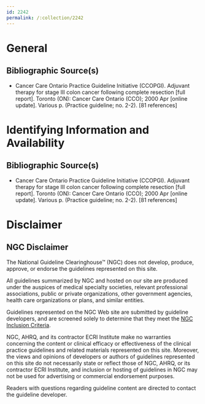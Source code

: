 ```yaml
---
id: 2242
permalink: /:collection/2242
---
```


# General

## Bibliographic Source(s)

- Cancer Care Ontario Practice Guideline Initiative (CCOPGI). Adjuvant therapy for stage III colon cancer following complete resection [full report]. Toronto (ON): Cancer Care Ontario (CCO); 2000 Apr [online update]. Various p. (Practice guideline; no. 2-2). [81 references]

# Identifying Information and Availability

## Bibliographic Source(s)

- Cancer Care Ontario Practice Guideline Initiative (CCOPGI). Adjuvant therapy for stage III colon cancer following complete resection [full report]. Toronto (ON): Cancer Care Ontario (CCO); 2000 Apr [online update]. Various p. (Practice guideline; no. 2-2). [81 references]

# Disclaimer

## NGC Disclaimer

The National Guideline Clearinghouse™ (NGC) does not develop, produce, approve, or endorse the guidelines represented on this site.

All guidelines summarized by NGC and hosted on our site are produced under the auspices of medical specialty societies, relevant professional associations, public or private organizations, other government agencies, health care organizations or plans, and similar entities.

Guidelines represented on the NGC Web site are submitted by guideline developers, and are screened solely to determine that they meet the [NGC Inclusion Criteria](/help-and-about/summaries/inclusion-criteria).

NGC, AHRQ, and its contractor ECRI Institute make no warranties concerning the content or clinical efficacy or effectiveness of the clinical practice guidelines and related materials represented on this site. Moreover, the views and opinions of developers or authors of guidelines represented on this site do not necessarily state or reflect those of NGC, AHRQ, or its contractor ECRI Institute, and inclusion or hosting of guidelines in NGC may not be used for advertising or commercial endorsement purposes.

Readers with questions regarding guideline content are directed to contact the guideline developer.

